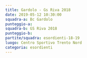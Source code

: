```yaml
---
title: Gardolo - Gs Riva 2018
date: 2019-05-12 10:30:00
squadra-a: Bc Gardolo
punteggio-a: 
squadra-b: GS Riva 2018
punteggio-b: 
partite/squadra: esordienti-18-19
luogo: Centro Sportivo Trento Nord
categoria: esordienti
---
```

